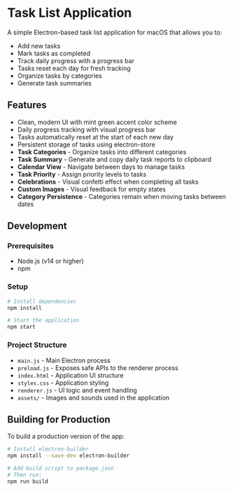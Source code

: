 # Task List Application

A simple Electron-based task list application for macOS that allows you to:
- Add new tasks
- Mark tasks as completed
- Track daily progress with a progress bar
- Tasks reset each day for fresh tracking
- Organize tasks by categories
- Generate task summaries

## Features

- Clean, modern UI with mint green accent color scheme
- Daily progress tracking with visual progress bar
- Tasks automatically reset at the start of each new day
- Persistent storage of tasks using electron-store
- **Task Categories** - Organize tasks into different categories
- **Task Summary** - Generate and copy daily task reports to clipboard
- **Calendar View** - Navigate between days to manage tasks
- **Task Priority** - Assign priority levels to tasks 
- **Celebrations** - Visual confetti effect when completing all tasks
- **Custom Images** - Visual feedback for empty states
- **Category Persistence** - Categories remain when moving tasks between dates

## Development

### Prerequisites

- Node.js (v14 or higher)
- npm

### Setup

```bash
# Install dependencies
npm install

# Start the application
npm start
```

### Project Structure

- `main.js` - Main Electron process
- `preload.js` - Exposes safe APIs to the renderer process
- `index.html` - Application UI structure
- `styles.css` - Application styling
- `renderer.js` - UI logic and event handling
- `assets/` - Images and sounds used in the application

## Building for Production

To build a production version of the app:

```bash
# Install electron-builder
npm install --save-dev electron-builder

# Add build script to package.json
# Then run:
npm run build
```
